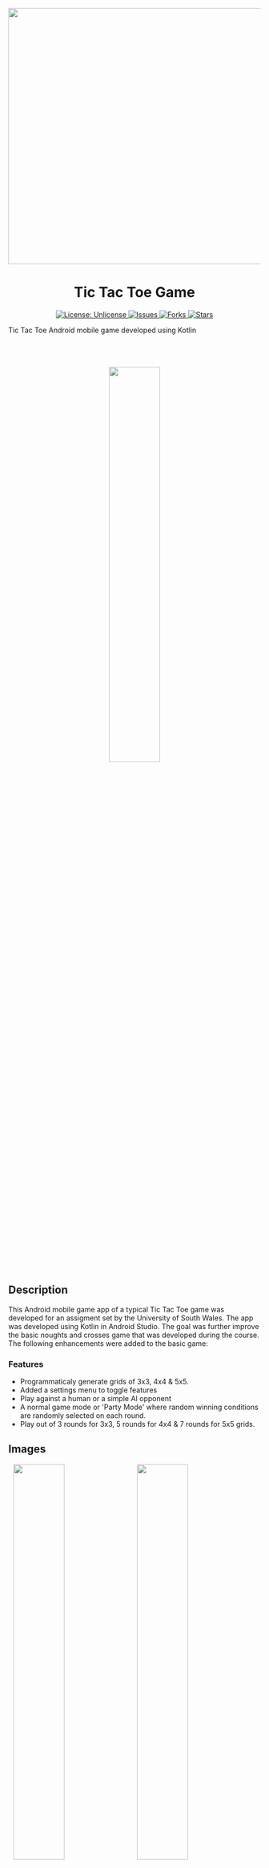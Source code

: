 <p align="center">
  <img src="https://repository-images.githubusercontent.com/649663574/0acd3410-5806-467c-9fc7-12ce53da5246" width="512px"/>
</p>
<h1 align="center">Tic Tac Toe Game</h1>
<p align="center">

<a href="http://unlicense.org/">
<img src="https://img.shields.io/badge/license-Unlicense-blue.svg" alt="License: Unlicense">
</a>

<a href="https://github.com/michaelkeates/tictactoe/issues">
<img src="https://img.shields.io/github/issues/michaelkeates/tictactoe.svg" alt="Issues">
</a>

<a href="https://github.com/michaelkeates/tictactoe/fork">
<img src="https://img.shields.io/github/forks/michaelkeates/tictactoe.svg" alt="Forks">
</a>

<a href="https://github.com/michaelkeates/tictactoe">
<img src="https://img.shields.io/github/stars/michaelkeates/tictactoe.svg" alt="Stars">
</a>

</p>
Tic Tac Toe Android mobile game developed using Kotlin
<br></br>
<br></br>
<p align="center">
  <img src="https://blog.michaelkeates.co.uk/wp-content/uploads/2023/06/Screenshot-2023-05-10-at-15.25.42.jpeg" width="45%"/>
</p>
<br></br>
<h2 align="left">Description</h2>
This Android mobile game app of a typical Tic Tac Toe game was developed for an assigment set by the University of South Wales. The app was developed using Kotlin in Android Studio. The goal was further improve the basic noughts and crosses game that was developed during the course. The following enhancements were added to the basic game:

<h3 align="left">Features</h3>
<ul>
<li>Programmaticaly generate grids of 3x3, 4x4 & 5x5.</li>
<li>Added a settings menu to toggle features</li>
<li>Play against a human or a simple AI opponent</li>
<li>A normal game mode or 'Party Mode' where random winning conditions are randomly selected on each round.</li>
<li>Play out of 3 rounds for 3x3, 5 rounds for 4x4 & 7 rounds for 5x5 grids.</li>
</ul>

<h2 align="left">Images</h2>

<img src="https://blog.michaelkeates.co.uk/wp-content/uploads/2023/06/Screenshot-2023-05-09-at-20.42.33.jpeg" width="45%" hspace="10"/><img src="https://blog.michaelkeates.co.uk/wp-content/uploads/2023/06/Screenshot-2023-05-09-at-20.43.31.jpeg" width="45%" hspace="10"/>
<img src="https://blog.michaelkeates.co.uk/wp-content/uploads/2023/06/Screenshot-2023-05-09-at-20.43.58.jpeg" width="45%" hspace="10"/><img src="https://blog.michaelkeates.co.uk/wp-content/uploads/2023/06/Screenshot-2023-05-09-at-20.44.13.jpeg" width="45%" hspace="10"/>
<img src="https://blog.michaelkeates.co.uk/wp-content/uploads/2023/06/Screenshot-2023-05-09-at-20.45.14.jpeg" width="45%" hspace="10"/><img src="https://blog.michaelkeates.co.uk/wp-content/uploads/2023/06/Screenshot-2023-05-10-at-15.25.42.jpeg" width="45%" hspace="10"/>
<img src="https://blog.michaelkeates.co.uk/wp-content/uploads/2023/06/Screenshot-2023-05-10-at-15.30.51.jpeg" width="45%" hspace="10"/>
<br></br>
<h2 align="left">Video</h2>


<details open="" class="details-reset border rounded-2">
  <summary class="px-3 py-2">
    <svg aria-hidden="true" height="16" viewBox="0 0 16 16" version="1.1" width="16" data-view-component="true" class="octicon octicon-device-camera-video">
    <path d="M16 3.75v8.5a.75.75 0 0 1-1.136.643L11 10.575v.675A1.75 1.75 0 0 1 9.25 13h-7.5A1.75 1.75 0 0 1 0 11.25v-6.5C0 3.784.784 3 1.75 3h7.5c.966 0 1.75.784 1.75 1.75v.675l3.864-2.318A.75.75 0 0 1 16 3.75Zm-6.5 1a.25.25 0 0 0-.25-.25h-7.5a.25.25 0 0 0-.25.25v6.5c0 .138.112.25.25.25h7.5a.25.25 0 0 0 .25-.25v-6.5ZM11 8.825l3.5 2.1v-5.85l-3.5 2.1Z"></path>
</svg>
    <span aria-label="Video description TicTacToe_Kotlin.mp4" class="m-1">TicTacToe_Kotlin.mp4</span>
    <span class="dropdown-caret"></span>
  </summary>

  <video src="https://user-images.githubusercontent.com/103878560/275199907-d447e224-8e62-43aa-8993-387ac2f2bfd2.mp4" data-canonical-src="https://user-images.githubusercontent.com/103878560/275199907-d447e224-8e62-43aa-8993-387ac2f2bfd2.mp4" controls="controls" muted="muted" class="d-block rounded-bottom-2 border-top width-fit" style="max-height:640px; min-height: 200px">

  </video>
</details>

<br></br>
<h2 align="left">Getting Started</h1>

<h3 align="left">Notes</h3>
<ul>
<p>Pixel 3 API 29 was selected for the target platform during its development.</p>
</ul>

<h3 align="left">Author</h3>
<ul>
Michael Keates <a href="https://www.michaelkeates.co.uk">Website</a>
</ul>

<h3 align="left">Version History</h3>
<ul>
<li>0.1.0 (Final as of submission to University)</li>
</ul>
